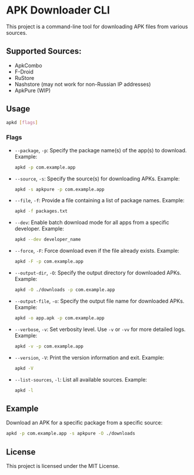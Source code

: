 # APK Downloader CLI

This project is a command-line tool for downloading APK files from various sources.

## Supported Sources:
- ApkCombo
- F-Droid
- RuStore
- Nashstore (may not work for non-Russian IP addresses)
- ApkPure (WIP)

## Usage

```bash
apkd [flags]
```

### Flags

- `--package`, `-p`:
  Specify the package name(s) of the app(s) to download. Example:
  ```bash
  apkd -p com.example.app
  ```

- `--source`, `-s`:
  Specify the source(s) for downloading APKs. Example:
  ```bash
  apkd -s apkpure -p com.example.app
  ```

- `--file`, `-f`:
  Provide a file containing a list of package names. Example:
  ```bash
  apkd -f packages.txt
  ```

- `--dev`:
  Enable batch download mode for all apps from a specific developer. Example:
  ```bash
  apkd --dev developer_name
  ```

- `--force`, `-F`:
  Force download even if the file already exists. Example:
  ```bash
  apkd -F -p com.example.app
  ```

- `--output-dir`, `-O`:
  Specify the output directory for downloaded APKs. Example:
  ```bash
  apkd -O ./downloads -p com.example.app
  ```

- `--output-file`, `-o`:
  Specify the output file name for downloaded APKs. Example:
  ```bash
  apkd -o app.apk -p com.example.app
  ```

- `--verbose`, `-v`:
  Set verbosity level. Use `-v` or `-vv` for more detailed logs. Example:
  ```bash
  apkd -v -p com.example.app
  ```

- `--version`, `-V`:
  Print the version information and exit. Example:
  ```bash
  apkd -V
  ```

- `--list-sources`, `-l`:
  List all available sources. Example:
  ```bash
  apkd -l
  ```

## Example

Download an APK for a specific package from a specific source:
```bash
apkd -p com.example.app -s apkpure -O ./downloads
```

## License

This project is licensed under the MIT License.